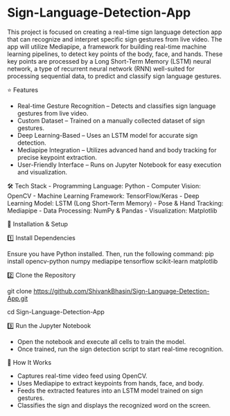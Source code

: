 # Sign-Language-Detection-App
This project is focused on creating a real-time sign language detection app that can recognize and interpret specific sign gestures from live video. The app will utilize Mediapipe, a framework for building real-time machine learning pipelines, to detect key points of the body, face, and hands. These key points are processed by a Long Short-Term Memory (LSTM) neural network, a type of recurrent neural network (RNN) well-suited for processing sequential data, to predict and classify sign language gestures. 

⭐ Features
- Real-time Gesture Recognition – Detects and classifies sign language gestures from live video.
- Custom Dataset – Trained on a manually collected dataset of sign gestures.
- Deep Learning-Based – Uses an LSTM model for accurate sign detection.
- Mediapipe Integration – Utilizes advanced hand and body tracking for precise keypoint extraction.
- User-Friendly Interface – Runs on Jupyter Notebook for easy execution and visualization.

🛠️ Tech Stack
    - Programming Language:	Python 
    - Computer Vision:	OpenCV 
    - Machine Learning Framework:	TensorFlow/Keras 
    - Deep Learning Model:	LSTM (Long Short-Term Memory) 
    - Pose & Hand Tracking:	Mediapipe 
    - Data Processing:	NumPy & Pandas 
    - Visualization:	Matplotlib 

🔧 Installation & Setup

1️⃣ Install Dependencies

Ensure you have Python installed. Then, run the following command:
pip install opencv-python numpy mediapipe tensorflow scikit-learn matplotlib

2️⃣ Clone the Repository

git clone https://github.com/ShivankBhasin/Sign-Language-Detection-App.git

cd Sign-Language-Detection-App

3️⃣ Run the Jupyter Notebook
- Open the notebook and execute all cells to train the model.
- Once trained, run the sign detection script to start real-time recognition.

🎯 How It Works
 - Captures real-time video feed using OpenCV.
 - Uses Mediapipe to extract keypoints from hands, face, and body.
 - Feeds the extracted features into an LSTM model trained on sign gestures.
 - Classifies the sign and displays the recognized word on the screen.
